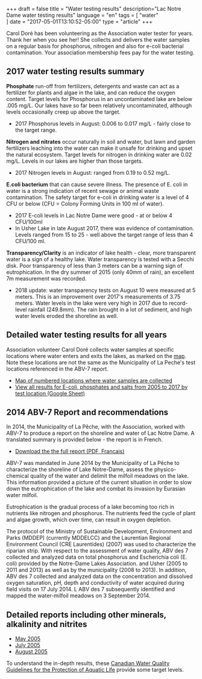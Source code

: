 +++
draft = false
title = "Water testing results"
description="Lac Notre Dame water testing results"
language = "en"
tags = [
    "water"   
]
date = "2017-05-01T13:10:52-05:00"
type = "article"
+++

Carol Doré has been volunteering as the Association water tester for years. Thank her when you see her! She collects and delivers the water samples on a regular basis for phosphorus, nitrogen and also for e-coli bacterial contamination. Your association membership fees pay for the water testing. 

## 2017 water testing results summary

**Phosphate** run-off from fertilizers, detergents and waste can act as a fertilizer for plants and algae in the lake, and can reduce the oxygen content. Target levels for Phosphorus in an uncontaminated lake are below .005 mg/L. Our lakes have so far been relatively uncontaminated, although levels occasionally creep up above the target.  

* 2017 Phosphorus levels in August: 0.006 to 0.017 mg/L - fairly close to the target range. 

**Nitrogen and nitrates** occur naturally in soil and water, but lawn and garden fertilizers leaching into the water can make it unsafe for drinking and upset the natural ecosystem. Target levels for nitrogen in drinking water are 0.02 mg/L. Levels in our lakes are higher than those targets. 

* 2017 Nitrogen levels in August: ranged from 0.19 to 0.52 mg/L. 

**E.coli bacterium** that can cause severe illness. The presence of E. coli in water is a strong indication of recent sewage or animal waste contamination. The safety target for e-coli in drinking water is a level of 4 CFU or below (CFU = Colony Forming Units in 100 ml of water). 

* 2017 E-coli levels in Lac Notre Dame were good - at or below 4 CFU/100ml
* In Usher Lake in late August 2017, there was evidence of contamination. Levels ranged from 15 to 25 - well above the target range of less than 4 CFU/100 ml. 

**Transparency/Clarity** is an indicator of lake health - clear, more transparent water is a sign of a healthy lake. Water transparency is tested with a Secchi disk. Poor transparency of less than 3 meters can be a warning sign of eutrophication. In the dry summer of 2015 (only 40mm of rain), an excellent 7m measurement was recorded.

* 2018 update: water transparency tests on August 10 were measured at 5 meters. This is an improvement over 2017's measurements of 3.75 meters. Water levels in the lake were very high in 2017 due to record-level rainfall (249.8mm). The rain brought in a lot of sediment, and high water levels eroded the shoreline as well. 

## Detailed water testing results for all years

Association volunteer Carol Doré collects water samples at specific locations where water enters and exits the lakes, as marked on the [map](/map/maps/). Note these locations are not the same as the Municipality of La Peche's test locations referenced in the ABV-7 report.  
* [Map of numbered locations where water samples are collected](/map/maps/)
* [View all results for E-coli, phosphates and salts from 2005 to 2017 by test location (Google Sheet)](https://docs.google.com/spreadsheets/d/1dqcUzW8GyrQA3oEBX0YPA8-FLrunVLlIszOkUb7S9H4/edit?usp=sharing)

## 2014 ABV-7 Report and recommendations 
 
In 2014, the Municipality of La Pêche, with the Association, worked with ABV-7 to produce a report on the shoreline and water of Lac Notre Dame. A translated summary is provided below - the report is in French. 

* [Download the the full report (PDF, Francais)](/assets/docs/water/ABV7_Rapport_Lac_Notre_Dame_2014.pdf)

ABV-7 was mandated in June 2014 by the Municipality of La Pêche to characterize the shoreline of Lake Notre-Dame, assess the physico-chemical quality of the water and delimit the milfoil meadows on the lake. This information provided a picture of the current situation in order to slow down the eutrophication of the lake and combat its invasion by Eurasian water milfoil. 

Eutrophication is the gradual process of a lake becoming too rich in nutrients like nitrogen and phosphorus. The nutrients feed the cycle of plant and algae growth, which over time, can result in oxygen depletion. 

The protocol of the Ministry of Sustainable Development, Environment and Parks (MDDEP) (currently MDDELCC) and the Laurentian Regional Environment Council (CRE Laurentides) (2007) was used to characterize the riparian strip. With respect to the assessment of water quality, ABV des 7 collected and analyzed data on total phosphorus and Escherichia coli (E. coli) provided by the Notre-Dame Lakes Association. and Usher (2005 to 2011 and 2013) as well as by the municipality (2008 to 2013). In addition, ABV des 7 collected and analyzed data on the concentration and dissolved oxygen saturation, pH, depth and conductivity of water acquired during field visits on 17 July 2014. L ABV des 7 subsequently identified and mapped the water-milfoil meadows on 3 September 2014.

## Detailed reports including other minerals, alkalinity and nitrites 

* [May 2005](/assets/docs/water/Water_report_May_05.pdf)
* [July 2005](/assets/docs/water/Water_report_July_05.pdf)
* [August 2005](/assets/docs/water/Water_report_Aug_05.pdf)

To understand the in-depth results, these [Canadian Water Quality Guidelines for the Protection of Aquatic Life](/assets/docs/water/water_quality_guidelines.pdf) provide some target levels. 
